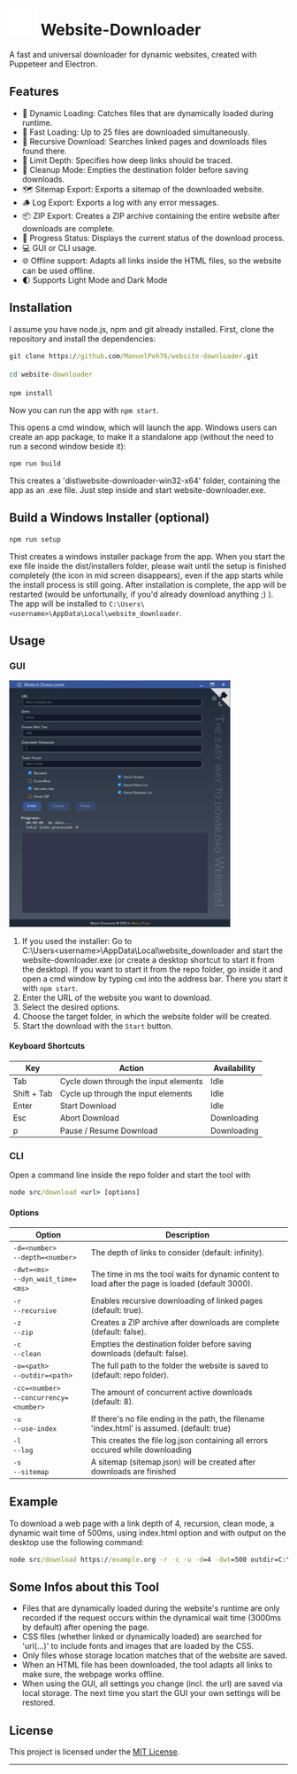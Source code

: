 # <img src="src/img/electron.svg" width="50" height="50"> Website-Downloader
A fast and universal downloader for dynamic websites, created with Puppeteer and Electron.

## Features
- 🔎 Dynamic Loading: Catches files that are dynamically loaded during runtime.
- 🚀 Fast Loading: Up to 25 files are downloaded simultaneously.
- 🔁 Recursive Download: Searches linked pages and downloads files found there.
- 📏 Limit Depth: Specifies how deep links should be traced.
- 🧹 Cleanup Mode: Empties the destination folder before saving downloads.
- 🗺️ Sitemap Export: Exports a sitemap of the downloaded website.
- 🪵 Log Export: Exports a log with any error messages.
- 📦 ZIP Export: Creates a ZIP archive containing the entire website after downloads are complete.
- 🔧 Progress Status: Displays the current status of the download process.
- 💻 GUI or CLI usage.
- 🌐 Offline support: Adapts all links inside the HTML files, so the website can be used offline.
- 🌓 Supports Light Mode and Dark Mode

## Installation
I assume you have node.js, npm and git already installed.
First, clone the repository and install the dependencies:
```cmd
git clone https://github.com/ManuelPeh76/website-downloader.git

cd website-downloader

npm install
```
Now you can run the app with `npm start`. 

This opens a cmd window, which will launch the app. 
Windows users can create an app package, to make it a standalone app (without the need to run a second window beside it):
```cmd
npm run build
```
This creates a 'dist\website-downloader-win32-x64' folder, containing the app as an .exe file.
Just step inside and start website-downloader.exe.

## Build a Windows Installer (optional)
```cmd
npm run setup
```
Thist creates a windows installer package from the app. When you start the exe file inside the dist/installers folder, please wait until the setup is finished completely (the icon in mid screen disappears), even if the app starts while the install process is still going. After installation is complete, the app will be restarted (would be unfortunally, if you'd already download anything ;) ).<br>
The app will be installed to `C:\Users\<username>\AppData\Local\website_downloader`.

## Usage

### GUI
<img src="src/img/app.png" width="400">

  1. If you used the installer: 
Go to C:\Users\<username>\AppData\Local\website_downloader and start the website-downloader.exe (or create a desktop shortcut to start it from the desktop).
If you want to start it from the repo folder, go inside it and open a cmd window by typing `cmd` into the address bar. There you start it with `npm start`.
  2. Enter the URL of the website you want to download.
  3. Select the desired options.
  4. Choose the target folder, in which the website folder will be created.
  5. Start the download with the `Start` button.

#### Keyboard Shortcuts
| Key | Action | Availability |
| --- | --- | --- |
| Tab | Cycle down through the input elements | Idle |
| Shift + Tab | Cycle up through the input elements | Idle |
| Enter | Start Download | Idle |
| Esc | Abort Download | Downloading |
| p | Pause / Resume Download | Downloading |

### CLI
 Open a command line inside the repo folder and start the tool with
 ```cmd
 node src/download <url> [options]
 ```

#### Options
| Option | Description |
| --- | --- |
| `-d=<number>`<br>`--depth=<number>` | The depth of links to consider (default: infinity). |
| `-dwt=<ms>`<br>`--dyn_wait_time=<ms>` | The time in ms the tool waits for dynamic content to load after the page is loaded (default 3000). |
| `-r`<br>`--recursive` | Enables recursive downloading of linked pages (default: true). |
| `-z`<br>`--zip` | Creates a ZIP archive after downloads are complete (default: false). |
| `-c`<br>`--clean` | Empties the destination folder before saving downloads (default: false). |
| `-o=<path>`<br>`--outdir=<path>` | The full path to the folder the website is saved to (default: repo folder). |
| `-cc=<number>`<br>`--concurrency=<number>` | The amount of concurrent active downloads (default: 8). |
| `-u`<br>`--use-index` | If there's no file ending in the path, the filename 'index.html' is assumed. (default: true) |
| `-l`<br>`--log` | This creates the file log.json containing all errors occured while downloading |
|`-s`<br>`--sitemap`|A sitemap (sitemap.json) will be created after downloads are finished|

## Example
To download a web page with a link depth of 4, recursion, clean mode, a dynamic wait time of 500ms, using index.html option and with output on the desktop use the following command:
```cmd
node src/download https://example.org -r -c -u -d=4 -dwt=500 outdir=C:\Users\<username>\Desktop
```

## Some Infos about this Tool

- Files that are dynamically loaded during the website's runtime are only recorded if the request occurs within the dynamical wait time (3000ms by default) after opening the page.
- CSS files (whether linked or dynamically loaded) are searched for 'url(...)' to include fonts and images that are loaded by the CSS.
- Only files whose storage location matches that of the website are saved.
- When an HTML file has been downloaded, the tool adapts all links to make sure, the webpage works offline.
- When using the GUI, all settings you change (incl. the url) are saved via local storage. The next time you start the GUI your own settings will be restored.

## License
This project is licensed under the [MIT License](https://opensource.org/licenses/MIT).

---












